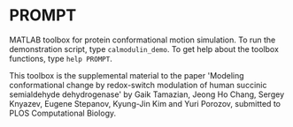 PROMPT
======

MATLAB toolbox for protein conformational motion simulation. To run the
demonstration script, type `calmodulin_demo`. To get help about the toolbox
functions, type `help PROMPT`.

This toolbox is the supplemental material to the paper 'Modeling 
conformational change by redox-switch modulation of human succinic
semialdehyde dehydrogenase' by Gaik Tamazian, Jeong Ho Chang, Sergey
Knyazev, Eugene Stepanov, Kyung-Jin Kim and Yuri Porozov, submitted to
PLOS Computational Biology.
